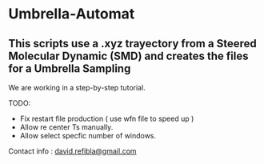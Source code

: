 # Umbrella-Automat

## This scripts use a .xyz  trayectory from a Steered Molecular Dynamic (SMD) and creates the files for a Umbrella Sampling

We are working in a step-by-step tutorial. 



TODO:
- Fix restart file production ( use wfn file to speed up ) 
- Allow re center Ts manually.
- Allow select specfic number of windows. 

Contact info : david.refibla@gmail.com



